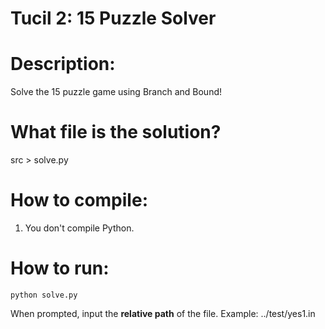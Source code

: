 # Tucil 2: 15 Puzzle Solver

# Description:
Solve the 15 puzzle game using Branch and Bound!

# What file is the solution?
src > solve.py

# How to compile:
1. You don't compile Python.

# How to run:
```
python solve.py
```
When prompted, input the __relative path__ of the file.
Example: ../test/yes1.in